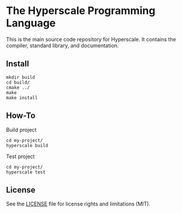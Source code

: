 The Hyperscale Programming Language
===================================

This is the main source code repository for Hyperscale. It contains the compiler, standard library, and documentation.

Install
-------

~~~
mkdir build
cd build/
cmake ../
make
make install
~~~

How-To
------

Build project
~~~
cd my-project/
hyperscale build
~~~

Test project
~~~
cd my-project/
hyperscale test
~~~


License
-------

See the [LICENSE](LICENSE.md) file for license rights and limitations (MIT).
